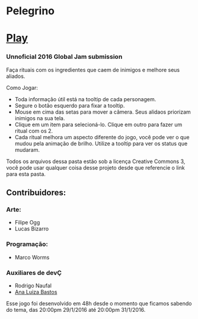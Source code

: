 # Pelegrino

# [Play](http://worms.io/globalJam2016/)

### Unnoficial 2016 Global Jam submission

Faça rituais com os ingredientes que caem de inimigos e melhore seus aliados.

Como Jogar:  
- Toda informação útil está na tooltip de cada personagem.
- Segure o botão esquerdo para fixar a tooltip.
- Mouse em cima das setas para mover a câmera. Seus alidaos priorizam inimigos na sua tela.
- Clique em um item para selecioná-lo. Clique em outro para fazer um ritual com os 2. 
- Cada ritual melhora um aspecto diferente do jogo, você pode ver o que mudou pela animação de brilho. Utilize a tooltip para ver os status que mudaram.

Todos os arquivos dessa pasta estão sob a licença Creative Commons 3, você pode usar qualquer coisa desse projeto desde que referencie o link para esta pasta.

## Contribuidores:

### Arte:
- Filipe Ogg
- Lucas Bizarro

### Programação:
- Marco Worms

### Auxiliares de devÇ
- Rodrigo Naufal
- [Ana Luiza Bastos](https://github.com/anabastos)

Esse jogo foi desenvolvido em 48h desde o momento que ficamos sabendo do tema, das 20:00pm 29/1/2016 até 20:00pm 31/1/2016.
